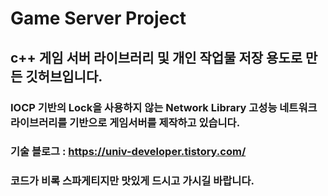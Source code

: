 # Game Server Project


## c++ 게임 서버 라이브러리 및 개인 작업물 저장 용도로 만든 깃허브입니다.
### IOCP 기반의 Lock을 사용하지 않는 Network Library 고성능 네트워크 라이브러리를 기반으로 게임서버를 제작하고 있습니다.


### 기술 블로그 :  https://univ-developer.tistory.com/
### 코드가 비록 스파게티지만 맛있게 드시고 가시길 바랍니다.
